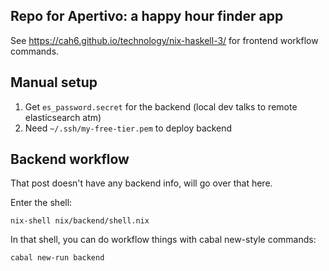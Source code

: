 Repo for Apertivo: a happy hour finder app 
---

See https://cah6.github.io/technology/nix-haskell-3/ for frontend workflow commands.

## Manual setup

1. Get `es_password.secret` for the backend (local dev talks to remote elasticsearch atm)
2. Need `~/.ssh/my-free-tier.pem` to deploy backend

## Backend workflow

That post doesn't have any backend info, will go over that here.

Enter the shell:
```
nix-shell nix/backend/shell.nix
```

In that shell, you can do workflow things with cabal new-style commands:
```
cabal new-run backend
```